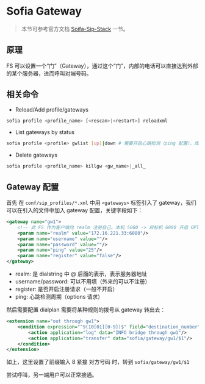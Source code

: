# Sofia Gateway

> 本节可参考官方文档 [Soifa-Sip-Stack](https://freeswitch.org/confluence/display/FREESWITCH/Sofia+SIP+Stack) 一节。

## 原理

FS 可以设置一个“门”（Gateway），通过这个“门”，内部的电话可以直接达到外部的某个服务器，进而呼叫对端号码。

## 相关命令

- Reload/Add profile/gateways

```sh
sofia profile <profile_name> [<rescan>|<restart>] reloadxml
```

- List gateways by status

```sh
sofia profile <profile> gwlist [up]|down # 需要开启心跳检测（ping 配置），成功 up，失败 down
```

- Delete gateways

```sh
sofia profile <profile_name> killgw <gw_name>|_all_
```

## Gateway 配置

首先 在 `conf/sip_profiles/*.xml` 中用 `<gateways>` 标签引入了 gateway，我们可以在引入的文件中加入 gateway 配置，关键字段如下：

```xml
<gateway name="gw1">
    <!-- 此 FS 作为客户端向 realm 注册自己。本机 5080 -> 目标机 6080 开启 OPTIONS 探测 -->
    <param name="realm" value="172.16.221.33:6080"/>
    <param name="username" value=""/>
    <param name="password" value=""/>
    <param name="ping" value="25"/>
    <param name="register" value="false"/>
</gateway>
```

- realm: 是 dialstring 中 @ 后面的表示，表示服务器地址
- username/password: 可以不用填（外来的可以不注册）
- register: 是否开启注册请求（一般不开启）
- ping: 心跳检测周期（options 请求）

然后需要配置 dialplan 需要将某种规则的拨号从 gateway 转出去：

```xml
<extension name="out through gw1">
    <condition expression="^9(10[01][0-9])$" field="destination_number">
        <action application="log" data="INFO bridge through gw1"/>
        <action application="transfer" data="sofia/gateway/gw1/$1"/>
    </condition>
</extension>
```

如上，这里设置了前缀输入 8 紧接 对方号码 时，转到 `sofia/gateway/gw1/$1`

尝试呼叫，另一端用户可以正常接通。
